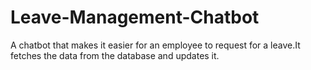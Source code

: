 # Leave-Management-Chatbot
A chatbot that makes it easier for an employee to request for a leave.It fetches the data from the database and updates it.
